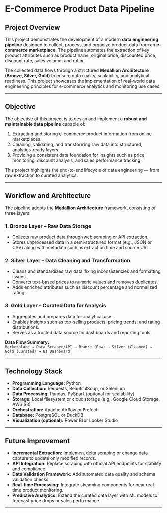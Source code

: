 # E-Commerce Product Data Pipeline

## Project Overview  
This project demonstrates the development of a modern **data engineering pipeline** designed to collect, process, and organize product data from an **e-commerce marketplace**. The pipeline automates the extraction of key product attributes such as product name, original price, discounted price, discount rate, sales volume, and rating.  

The collected data flows through a structured **Medallion Architecture (Bronze, Silver, Gold)** to ensure data quality, scalability, and analytical readiness. This project showcases the implementation of real-world data engineering principles for e-commerce analytics and monitoring use cases.

---

## Objective  
The objective of this project is to design and implement a **robust and maintainable data pipeline** capable of:  
1. Extracting and storing e-commerce product information from online marketplaces.  
2. Cleaning, validating, and transforming raw data into structured, analytics-ready layers.  
3. Providing a consistent data foundation for insights such as price monitoring, discount analysis, and sales performance tracking.  

This project highlights the end-to-end lifecycle of data engineering — from raw extraction to curated analytics.

---

## Workflow and Architecture  
The pipeline adopts the **Medallion Architecture** framework, consisting of three layers:

### 1. Bronze Layer – Raw Data Storage  
- Collects raw product data through web scraping or API extraction.  
- Stores unprocessed data in a semi-structured format (e.g., JSON or CSV) along with metadata such as extraction time and source URL.  

### 2. Silver Layer – Data Cleaning and Transformation  
- Cleans and standardizes raw data, fixing inconsistencies and formatting issues.  
- Converts text-based prices to numeric values and removes duplicates.  
- Adds enriched attributes such as discount percentage and normalized rating.  

### 3. Gold Layer – Curated Data for Analysis  
- Aggregates and prepares data for analytical use.  
- Enables insights such as top-selling products, pricing trends, and rating distributions.  
- Serves as a trusted data source for dashboards and reporting tools.  

**Data Flow Summary:**  
`Marketplace → Data Scraper/API → Bronze (Raw) → Silver (Cleaned) → Gold (Curated) → BI Dashboard`

---

## Technology Stack  
- **Programming Language:** Python  
- **Data Collection:** Requests, BeautifulSoup, or Selenium  
- **Data Processing:** Pandas, PySpark (optional for scalability)  
- **Storage:** Local filesystem or cloud storage (e.g., Google Cloud Storage, AWS S3)  
- **Orchestration:** Apache Airflow or Prefect  
- **Database:** PostgreSQL or DuckDB  
- **Visualization (optional):** Power BI or Looker Studio  

---

## Future Improvement  
- **Incremental Extraction:** Implement delta scraping or change data capture to update only modified records.  
- **API Integration:** Replace scraping with official API endpoints for stability and compliance.  
- **Data Validation Framework:** Add automated data quality and schema validation checks.  
- **Real-time Processing:** Integrate streaming components for near real-time product monitoring.  
- **Predictive Analytics:** Extend the curated data layer with ML models to forecast price drops or sales performance.  

---

